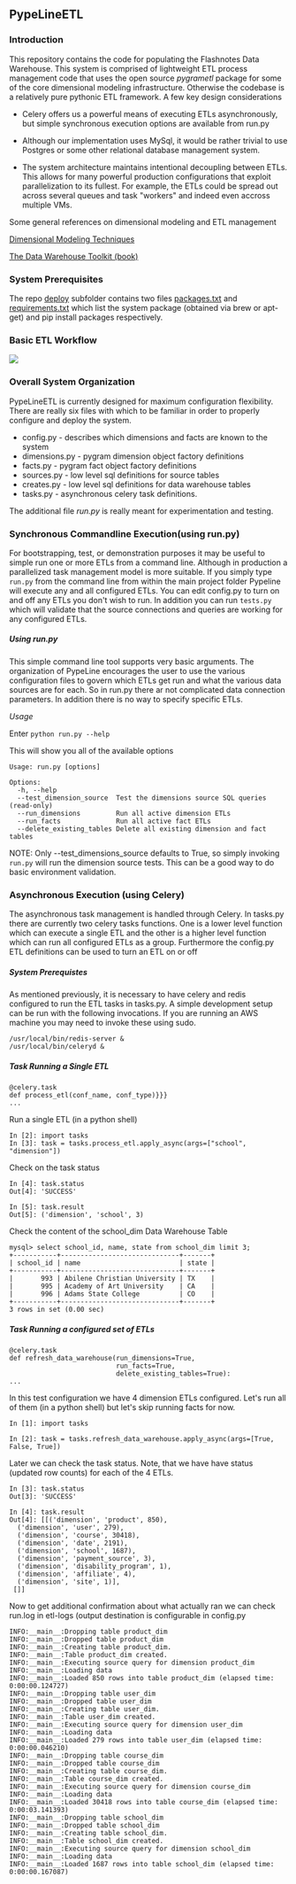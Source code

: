 <h2>PypeLineETL</h2>

<h3>Introduction </h3>

This repository contains the code for populating the Flashnotes Data Warehouse.  This system is comprised of lightweight ETL process management code that uses the open source *pygrametl* package for some of the core dimensional modeling infrastructure.  Otherwise the codebase is a relatively pure pythonic ETL framework.  A few key design considerations

* Celery offers us a powerful means of executing ETLs asynchronously, but simple synchronous execution options are available from run.py

* Although our implementation uses MySql, it would be rather trivial to use Postgres or some other relational database management system.

* The system architecture maintains intentional decoupling between ETLs.  This allows for many powerful production configurations that exploit parallelization to its fullest.  For example, the ETLs could be spread out across several queues and task "workers" and indeed even accross multiple VMs.

Some general references on dimensional modeling and ETL management

[Dimensional Modeling Techniques](http://www.kimballgroup.com/data-warehouse-business-intelligence-resources/kimball-techniques/dimensional-modeling-techniques/)

[The Data Warehouse Toolkit (book)](http://www.amazon.com/The-Data-Warehouse-Toolkit-Dimensional/dp/0471200247)


<h3>System  Prerequisites</h3>

The repo [deploy](./deploy) subfolder contains two files [packages.txt](./deploy/packages.txt) and [requirements.txt](./deploy/requirements.txt)
which list the system package (obtained via brew or apt-get) and pip install packages respectively.


<h3>Basic ETL Workflow</h3>

![](http://www.gliffy.com/go/publish/image/7772209/M.png)

<h3>Overall System Organization</h3>

PypeLineETL is currently designed for maximum configuration flexibility.  There are
really six files with which to be familiar in order to properly configure and deploy the system.

* config.py - describes which dimensions and facts are known to the system
* dimensions.py - pygram dimension object factory definitions
* facts.py - pygram fact object factory definitions
* sources.py - low level sql definitions for source tables
* creates.py - low level sql definitions for data warehouse tables
* tasks.py - asynchronous celery task definitions.

The additional file *run.py* is really meant for experimentation and testing.


<h3>Synchronous Commandline Execution(using run.py) </h3>

For bootstrapping, test, or demonstration purposes it may be useful to simple run one or more ETLs from a command line.  Although in production a parallelized task management model is more suitable.  If you simply type `run.py` from the command line from within the main project folder Pypeline will execute any and all configured ETLs.  You can edit config.py to turn on and off any ETLs you don't wish to run.  In addition you can run `tests.py` which will validate that the source connections and queries are working for any configured ETLs.

<h5>Using run.py</h5>

This simple command line tool supports very basic arguments.  The organization of PypeLine encourages the user to use the various configuration files to govern which ETLs get run and what the various data sources are for each.  So in run.py there ar not complicated data connection parameters.  In addition there is no way to specify specific ETLs.

*Usage*

Enter `python run.py --help`

This will show you all of the available options

```
Usage: run.py [options]

Options:
  -h, --help
  --test_dimension_source  Test the dimensions source SQL queries (read-only)
  --run_dimensions         Run all active dimension ETLs
  --run_facts              Run all active fact ETLs
  --delete_existing_tables Delete all existing dimension and fact tables
```
NOTE: Only --test_dimensions_source defaults to True, so simply invoking `run.py` will run the dimension source tests.  This can be a good way to do basic environment validation.

<h3>Asynchronous Execution (using Celery)</h3>

The asynchronous task management is handled through Celery.  In tasks.py there are currently two celery tasks functions.  One is a lower level function which can execute a single ETL and the other is a higher level function which can run all configured ETLs as a group.  Furthermore the config.py ETL definitions can be used to turn an ETL on or off

<h5>System Prerequistes</h5>

As mentioned previously, it is necessary to have celery and redis configured to run the
ETL tasks in tasks.py.  A simple development setup can be run with the following invocations.  If you are running an AWS machine you may need to invoke these using sudo.

```
/usr/local/bin/redis-server &
/usr/local/bin/celeryd &
```


<h5>Task Running a Single ETL</h5> 

```
@celery.task
def process_etl(conf_name, conf_type)}}}
...
```

Run a single ETL (in a python shell)

```
In [2]: import tasks
In [3]: task = tasks.process_etl.apply_async(args=["school", "dimension"])
```

Check on the task status

```
In [4]: task.status
Out[4]: 'SUCCESS'

In [5]: task.result
Out[5]: ('dimension', 'school', 3)
```

Check the content of the school_dim Data Warehouse Table

```
mysql> select school_id, name, state from school_dim limit 3;
+-----------+------------------------------+-------+
| school_id | name                         | state |
+-----------+------------------------------+-------+
|       993 | Abilene Christian University | TX    |
|       995 | Academy of Art University    | CA    |
|       996 | Adams State College          | CO    |
+-----------+------------------------------+-------+
3 rows in set (0.00 sec)

```

<h5>Task Running a configured set of ETLs</h5> 

```
@celery.task
def refresh_data_warehouse(run_dimensions=True,
                           run_facts=True,
                           delete_existing_tables=True):
...
```

In this test configuration we have 4 dimension ETLs configured.  Let's run all of them (in a python shell) but let's skip running facts for now.

```
In [1]: import tasks

In [2]: task = tasks.refresh_data_warehouse.apply_async(args=[True, False, True])
```

Later we can check the task status. Note, that we have have status (updated row counts) for each of the 4 ETLs.

```
In [3]: task.status
Out[3]: 'SUCCESS'

In [4]: task.result
Out[4]: [[('dimension', 'product', 850),
  ('dimension', 'user', 279),
  ('dimension', 'course', 30418),
  ('dimension', 'date', 2191),
  ('dimension', 'school', 1687),
  ('dimension', 'payment_source', 3),
  ('dimension', 'disability_program', 1),
  ('dimension', 'affiliate', 4),
  ('dimension', 'site', 1)],
 []]
```

Now to get additional confirmation about what actually ran we can check run.log in etl-logs (output destination is configurable in config.py

```
INFO:__main__:Dropping table product_dim
INFO:__main__:Dropped table product_dim
INFO:__main__:Creating table product_dim.
INFO:__main__:Table product_dim created.
INFO:__main__:Executing source query for dimension product_dim
INFO:__main__:Loading data
INFO:__main__:Loaded 850 rows into table product_dim (elapsed time: 0:00:00.124727)
INFO:__main__:Dropping table user_dim
INFO:__main__:Dropped table user_dim
INFO:__main__:Creating table user_dim.
INFO:__main__:Table user_dim created.
INFO:__main__:Executing source query for dimension user_dim
INFO:__main__:Loading data
INFO:__main__:Loaded 279 rows into table user_dim (elapsed time: 0:00:00.046210)
INFO:__main__:Dropping table course_dim
INFO:__main__:Dropped table course_dim
INFO:__main__:Creating table course_dim.
INFO:__main__:Table course_dim created.
INFO:__main__:Executing source query for dimension course_dim
INFO:__main__:Loading data
INFO:__main__:Loaded 30418 rows into table course_dim (elapsed time: 0:00:03.141393)
INFO:__main__:Dropping table school_dim
INFO:__main__:Dropped table school_dim
INFO:__main__:Creating table school_dim.
INFO:__main__:Table school_dim created.
INFO:__main__:Executing source query for dimension school_dim
INFO:__main__:Loading data
INFO:__main__:Loaded 1687 rows into table school_dim (elapsed time: 0:00:00.167087)
```
